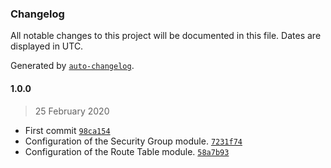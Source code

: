 ### Changelog

All notable changes to this project will be documented in this file. Dates are displayed in UTC.

Generated by [`auto-changelog`](https://github.com/CookPete/auto-changelog).

#### 1.0.0

> 25 February 2020

- First commit [`98ca154`](https://github.com/leandromoreirati/tf-module-network/commit/98ca154343382e51b45330de37c1c01d234ca61c)
- Configuration of the Security Group module. [`7231f74`](https://github.com/leandromoreirati/tf-module-network/commit/7231f740999e787c436cf385c11c67c7b6d6b62b)
- Configuration of the Route Table module. [`58a7b93`](https://github.com/leandromoreirati/tf-module-network/commit/58a7b9380b086a35b868b9b993dadfade0f96981)
